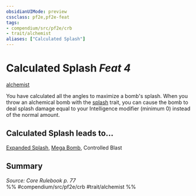 ```yaml
---
obsidianUIMode: preview
cssclass: pf2e,pf2e-feat
tags:
- compendium/src/pf2e/crb
- trait/alchemist
aliases: ["Calculated Splash"]
---
```

# Calculated Splash  *Feat 4*  
[alchemist](rules/traits/alchemist.md)  


You have calculated all the angles to maximize a bomb's splash. When you throw an alchemical bomb with the [splash](rules/traits/splash.md) trait, you can cause the bomb to deal splash damage equal to your Intelligence modifier (minimum 0) instead of the normal amount.

## Calculated Splash leads to...

[Expanded Splash](compendium/feats/expanded-splash.md), [Mega Bomb](compendium/feats/mega-bomb.md), Controlled Blast

## Summary

*Source: Core Rulebook p. 77*  
%% #compendium/src/pf2e/crb #trait/alchemist %%